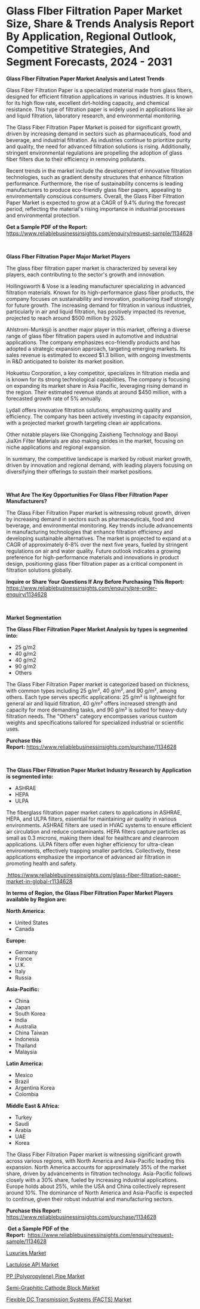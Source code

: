 <p><h1>Glass FIber Filtration Paper Market Size, Share & Trends Analysis Report By Application, Regional Outlook, Competitive Strategies, And Segment Forecasts, 2024 - 2031</h1></p><p><strong>Glass FIber Filtration Paper Market Analysis and Latest Trends</strong></p>
<p><p>Glass Fiber Filtration Paper is a specialized material made from glass fibers, designed for efficient filtration applications in various industries. It is known for its high flow rate, excellent dirt-holding capacity, and chemical resistance. This type of filtration paper is widely used in applications like air and liquid filtration, laboratory research, and environmental monitoring.</p><p>The Glass Fiber Filtration Paper Market is poised for significant growth, driven by increasing demand in sectors such as pharmaceuticals, food and beverage, and industrial filtration. As industries continue to prioritize purity and quality, the need for advanced filtration solutions is rising. Additionally, stringent environmental regulations are propelling the adoption of glass fiber filters due to their efficiency in removing pollutants.</p><p>Recent trends in the market include the development of innovative filtration technologies, such as gradient density structures that enhance filtration performance. Furthermore, the rise of sustainability concerns is leading manufacturers to produce eco-friendly glass fiber papers, appealing to environmentally conscious consumers. Overall, the Glass Fiber Filtration Paper Market is expected to grow at a CAGR of 9.4% during the forecast period, reflecting the material's rising importance in industrial processes and environmental protection.</p></p>
<p><strong>Get a Sample PDF of the Report:&nbsp;</strong> <a href="https://www.reliablebusinessinsights.com/enquiry/request-sample/1134628?utm_campaign=48&utm_medium=2&utm_source=Github&utm_content=ia&utm_term=08102024&utm_id=glass-fiber-filtration-paper">https://www.reliablebusinessinsights.com/enquiry/request-sample/1134628</a></p>
<p>&nbsp;</p>
<p><strong>Glass FIber Filtration Paper Major Market Players</strong></p>
<p><p>The glass fiber filtration paper market is characterized by several key players, each contributing to the sector's growth and innovation. </p><p>Hollingsworth & Vose is a leading manufacturer specializing in advanced filtration materials. Known for its high-performance glass fiber products, the company focuses on sustainability and innovation, positioning itself strongly for future growth. The increasing demand for filtration in various industries, particularly in air and liquid filtration, has positively impacted its revenue, projected to reach around $500 million by 2025.</p><p>Ahlstrom-Munksjö is another major player in this market, offering a diverse range of glass fiber filtration papers used in automotive and industrial applications. The company emphasizes eco-friendly products and has adopted a strategic expansion approach, targeting emerging markets. Its sales revenue is estimated to exceed $1.3 billion, with ongoing investments in R&D anticipated to bolster its market position.</p><p>Hokuetsu Corporation, a key competitor, specializes in filtration media and is known for its strong technological capabilities. The company is focusing on expanding its market share in Asia Pacific, leveraging rising demand in the region. Their estimated revenue stands at around $450 million, with a forecasted growth rate of 5% annually.</p><p>Lydall offers innovative filtration solutions, emphasizing quality and efficiency. The company has been actively investing in capacity expansion, with a projected market growth targeting clean air applications. </p><p>Other notable players like Chongqing Zaisheng Technology and Baoyi JiaXin Filter Materials are also making strides in the market, focusing on niche applications and regional expansion. </p><p>In summary, the competitive landscape is marked by robust market growth, driven by innovation and regional demand, with leading players focusing on diversifying their offerings to sustain their market positions.</p></p>
<p>&nbsp;</p>
<p><strong>What Are The Key Opportunities For Glass FIber Filtration Paper Manufacturers?</strong></p>
<p><p>The Glass Fiber Filtration Paper market is witnessing robust growth, driven by increasing demand in sectors such as pharmaceuticals, food and beverage, and environmental monitoring. Key trends include advancements in manufacturing technologies that enhance filtration efficiency and developing sustainable alternatives. The market is projected to expand at a CAGR of approximately 6-8% over the next five years, fueled by stringent regulations on air and water quality. Future outlook indicates a growing preference for high-performance materials and innovations in product design, positioning glass fiber filtration paper as a critical component in filtration solutions globally.</p></p>
<p><strong>Inquire or Share Your Questions If Any Before Purchasing This Report:</strong> <a href="https://www.reliablebusinessinsights.com/enquiry/pre-order-enquiry/1134628?utm_campaign=48&utm_medium=2&utm_source=Github&utm_content=ia&utm_term=08102024&utm_id=glass-fiber-filtration-paper">https://www.reliablebusinessinsights.com/enquiry/pre-order-enquiry/1134628</a></p>
<p>&nbsp;</p>
<p><strong>Market Segmentation</strong></p>
<p><strong>The Glass FIber Filtration Paper Market Analysis by types is segmented into:</strong></p>
<p><ul><li>25 g/m2</li><li>40 g/m2</li><li>40 g/m2</li><li>90 g/m2</li><li>Others</li></ul></p>
<p><p>The Glass Fiber Filtration Paper market is categorized based on thickness, with common types including 25 g/m², 40 g/m², and 90 g/m², among others. Each type serves specific applications: 25 g/m² is lightweight for general air and liquid filtration, 40 g/m² offers increased strength and capacity for more demanding tasks, and 90 g/m² is suited for heavy-duty filtration needs. The "Others" category encompasses various custom weights and specifications tailored for specialized industrial or scientific uses.</p></p>
<p><strong>Purchase this Report:&nbsp;</strong><a href="https://www.reliablebusinessinsights.com/purchase/1134628?utm_campaign=48&utm_medium=2&utm_source=Github&utm_content=ia&utm_term=08102024&utm_id=glass-fiber-filtration-paper">https://www.reliablebusinessinsights.com/purchase/1134628</a></p>
<p>&nbsp;</p>
<p><strong>The Glass FIber Filtration Paper Market Industry Research by Application is segmented into:</strong></p>
<p><ul><li>ASHRAE</li><li>HEPA</li><li>ULPA</li></ul></p>
<p><p>The fiberglass filtration paper market caters to applications in ASHRAE, HEPA, and ULPA filters, essential for maintaining air quality in various environments. ASHRAE filters are used in HVAC systems to ensure efficient air circulation and reduce contaminants. HEPA filters capture particles as small as 0.3 microns, making them ideal for healthcare and cleanroom applications. ULPA filters offer even higher efficiency for ultra-clean environments, effectively trapping smaller particles. Collectively, these applications emphasize the importance of advanced air filtration in promoting health and safety.</p></p>
<p><a href="https://www.reliablebusinessinsights.com/glass-fiber-filtration-paper-market-in-global-r1134628?utm_campaign=48&utm_medium=2&utm_source=Github&utm_content=ia&utm_term=08102024&utm_id=glass-fiber-filtration-paper">&nbsp;https://www.reliablebusinessinsights.com/glass-fiber-filtration-paper-market-in-global-r1134628</a></p>
<p><strong>In terms of Region, the Glass FIber Filtration Paper Market Players available by Region are:</strong></p>
<p>
    <p> <strong> North America: </strong>
        <ul>
            <li>United States</li>
            <li>Canada</li>
        </ul>
        </p> 
    <p> <strong> Europe: </strong>
        <ul>
            <li>Germany</li>
            <li>France</li>
            <li>U.K.</li>
            <li>Italy</li>
            <li>Russia</li>
        </ul>
        </p> 
    <p> <strong> Asia-Pacific: </strong>
        <ul>
            <li>China</li>
            <li>Japan</li>
            <li>South Korea</li>
            <li>India</li>
            <li>Australia</li>
            <li>China Taiwan</li>
            <li>Indonesia</li>
            <li>Thailand</li>
            <li>Malaysia</li>
        </ul>
        </p> 
    <p> <strong> Latin America: </strong>
        <ul>
            <li>Mexico</li>
            <li>Brazil</li>
            <li>Argentina Korea</li>
            <li>Colombia</li>
        </ul>
        </p> 
    <p> <strong> Middle East & Africa: </strong>
        <ul>
            <li>Turkey</li>
            <li>Saudi</li>
            <li>Arabia</li>
            <li>UAE</li>
            <li>Korea</li>
        </ul>
    </p>
    </p>
<p><p>The Glass Fiber Filtration Paper market is witnessing significant growth across various regions, with North America and Asia-Pacific leading this expansion. North America accounts for approximately 35% of the market share, driven by advancements in filtration technology. Asia-Pacific follows closely with a 30% share, fueled by increasing industrial applications. Europe holds about 25%, while the USA and China collectively represent around 10%. The dominance of North America and Asia-Pacific is expected to continue, given their robust industrial and manufacturing sectors.</p></p>
<p><strong>Purchase this Report: </strong><a href="https://www.reliablebusinessinsights.com/purchase/1134628?utm_campaign=48&utm_medium=2&utm_source=Github&utm_content=ia&utm_term=08102024&utm_id=glass-fiber-filtration-paper">https://www.reliablebusinessinsights.com/purchase/1134628</a></p>
<p>&nbsp;<strong>Get a Sample PDF of the Report:&nbsp;&nbsp;</strong><a href="https://www.reliablebusinessinsights.com/enquiry/request-sample/1134628?utm_campaign=48&utm_medium=2&utm_source=Github&utm_content=ia&utm_term=08102024&utm_id=glass-fiber-filtration-paper">https://www.reliablebusinessinsights.com/enquiry/request-sample/1134628</a></p>
<p><strong></strong></p>
<p><p><a href="https://www.linkedin.com/pulse/luxuries-market-size-growth-industry-analysis-segmentation-hr25f?utm_campaign=48&utm_medium=2&utm_source=Github&utm_content=ia&utm_term=08102024&utm_id=glass-fiber-filtration-paper">Luxuries Market</a></p><p><a href="https://github.com/kathiestrine5ty/Market-Research-Report-List-1/blob/main/lactulose-api-market.md?utm_campaign=48&utm_medium=2&utm_source=Github&utm_content=ia&utm_term=08102024&utm_id=glass-fiber-filtration-paper">Lactulose API Market</a></p><p><a href="https://github.com/alesiasc0na/Market-Research-Report-List-1/blob/main/pp-polypropylene-pipe-market.md?utm_campaign=48&utm_medium=2&utm_source=Github&utm_content=ia&utm_term=08102024&utm_id=glass-fiber-filtration-paper">PP (Polypropylene) Pipe Market</a></p><p><a href="https://issuu.com/reportprime-2/docs/semi-graphitic-cathode-block-market_e703b9ef22897f?utm_campaign=48&utm_medium=2&utm_source=Github&utm_content=ia&utm_term=08102024&utm_id=glass-fiber-filtration-paper">Semi-Graphitic Cathode Block Market</a></p><p><a href="https://issuu.com/reportprime-2/docs/flexible-dc-transmission-systems-fa_58c5f2f40c5d21?utm_campaign=48&utm_medium=2&utm_source=Github&utm_content=ia&utm_term=08102024&utm_id=glass-fiber-filtration-paper">Flexible DC Transmission Systems (FACTS) Market</a></p></p>